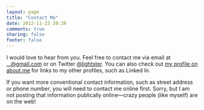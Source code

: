 ```yaml
---
layout: page
title: "Contact Me"
date: 2012-11-23 20:39
comments: true
sharing: false
footer: false
---
```


I would love to hear from you. Feel free to contact me via email at <a href="http://mailhide.recaptcha.net/d?k=01zE_cb3RTGgNxWe82rBL9Gw==&amp;c=CFHEjrZLSW7o2B8R1V-b9Sq3DsnWL_FZ8toGihsg8pk=" onclick="window.open('http://mailhide.recaptcha.net/d?k=01zE_cb3RTGgNxWe82rBL9Gw==&amp;c=CFHEjrZLSW7o2B8R1V-b9Sq3DsnWL_FZ8toGihsg8pk=', '', 'toolbar=0,scrollbars=0,location=0,statusbar=0,menubar=0,resizable=0,width=500,height=300'); return false;" title="Reveal this e-mail address">...@gmail.com</a> or on Twitter [@lightster](http://twitter.com/lightster). You can also check out [my profile on about.me](http://about.me/lightster) for links to my other profiles, such as Linked In.

If you want more conventional contact information, such as street address or phone number, you will need to contact me online first. Sorry, but I am not posting that information publically online—crazy people (like myself) are on the web!
